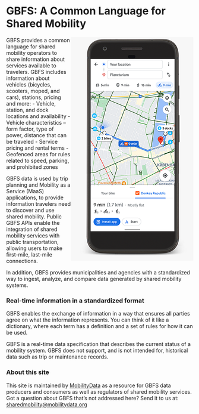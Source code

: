 # GBFS: A Common Language for Shared Mobility

<img align="right"  src="assets/gbfs-phone-home.png">
GBFS provides a common language for shared mobility operators to share information about services available to travelers. GBFS includes information about vehicles (bicycles, scooters, moped, and cars), stations, pricing and more:
- Vehicle, station, and dock locations and availability
- Vehicle characteristics – form factor, type of power, distance that can be traveled
- Service pricing and rental terms
- Geofenced areas for rules related to speed, parking, and prohibited zones

GBFS data is used by trip planning and Mobility as a Service (MaaS) applications, to provide information travelers need to discover and use shared mobility. Public GBFS APIs enable the integration of shared mobility services with public transportation, allowing users to make first-mile, last-mile connections.

In addition, GBFS provides municipalities and agencies with a standardized way to ingest, analyze, and compare data generated by shared mobility systems.

### Real-time information in a standardized format

GBFS enables the exchange of information in a way that ensures all parties agree on what the information represents. You can think of it like a dictionary, where each term has a definition and a set of rules for how it can be used.

GBFS is a real-time data specification that describes the current status of a mobility system. GBFS does not support, and is not intended for, historical data such as trip or maintenance records.

### About this site

This site is maintained by [MobilityData](https://www.mobilitydta.org) as a resource for GBFS data producers and consumers as well as regulators of shared mobility services. Got a question about GBFS that’s not addressed here? Send it to us at: [sharedmobility@mobilitydata.org](mailto:sharedmobility@mobilitydata.org)



